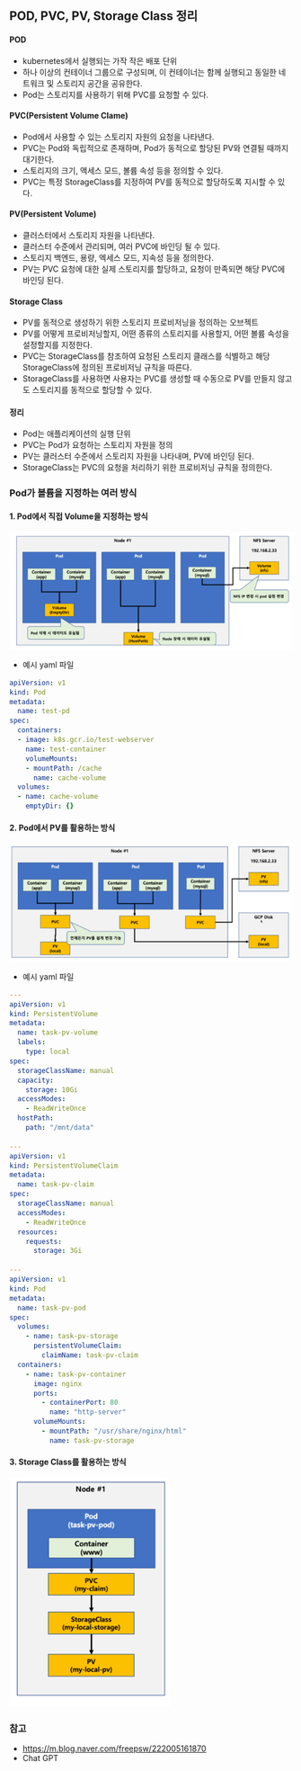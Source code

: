 ## POD, PVC, PV, Storage Class 정리

#### POD

- kubernetes에서 실행되는 가작 작은 배포 단위
- 하나 이상의 컨테이너 그룹으로 구성되며, 이 컨테이너는 함께 실행되고 동일한 네트워크 및 스토리지 공간을 공유한다.
- Pod는 스토리지를 사용하기 위해 PVC를 요청할 수 있다.

#### PVC(Persistent Volume Clame)

- Pod에서 사용할 수 있는 스토리지 자원의 요청을 나타낸다.
- PVC는 Pod와 독립적으로 존재하며, Pod가 동적으로 할당된 PV와 연결될 때까지 대기한다.
- 스토리지의 크기, 액세스 모드, 볼륨 속성 등을 정의할 수 있다.
- PVC는 특정 StorageClass를 지정하여 PV를 동적으로 할당하도록 지시할 수 있다.

#### PV(Persistent Volume)

- 클러스터에서 스토리지 자원을 나타낸다.
- 클러스터 수준에서 관리되며, 여러 PVC에 바인딩 될 수 있다.
- 스토리지 백엔드, 용량, 엑세스 모드, 지속성 등을 정의한다.
- PV는 PVC 요청에 대한 실제 스토리지를 할당하고, 요청이 만족되면 해당 PVC에 바인딩 된다.

#### Storage Class

- PV를 동적으로 생성하기 위한 스토리지 프로비저닝을 정의하는 오브젝트
- PV를 어떻게 프로비저닝할지, 어떤 종류의 스토리지를 사용할지, 어떤 볼륨 속성을 설정할지를 지정한다.
- PVC는 StorageClass를 참조하여 요청된 스토리지 클래스를 식별하고 해당 StorageClass에 정의된 프로비저닝 규칙을 따른다.
- StorageClass를 사용하면 사용자는 PVC를 생성할 때 수동으로 PV를 만들지 않고도 스토리지를 동적으로 할당할 수 있다.

#### 정리

- Pod는 애플리케이션의 실행 단위
- PVC는 Pod가 요청하는 스토리지 자원을 정의
- PV는 클러스터 수준에서 스토리지 자원을 나타내며, PV에 바인딩 된다.
- StorageClass는 PVC의 요청을 처리하기 위한 프로비저닝 규칙을 정의한다.



### Pod가 볼륨을 지정하는 여러 방식

#### 1. Pod에서 직접 Volume을 지정하는 방식

![image-20230619142231367](images/image-20230619142231367.png)

- 예시 yaml 파일

```yaml
apiVersion: v1
kind: Pod
metadata:
  name: test-pd
spec:
  containers:
  - image: k8s.gcr.io/test-webserver
    name: test-container
    volumeMounts:
    - mountPath: /cache
      name: cache-volume
  volumes:
  - name: cache-volume
    emptyDir: {}
```



#### 2. Pod에서 PV를 활용하는 방식

![image-20230619142331326](images/image-20230619142331326.png)

- 예시 yaml 파일

```yaml
---
apiVersion: v1
kind: PersistentVolume
metadata:
  name: task-pv-volume
  labels:
    type: local
spec:
  storageClassName: manual
  capacity:
    storage: 10Gi
  accessModes:
    - ReadWriteOnce
  hostPath:
    path: "/mnt/data"

---
apiVersion: v1
kind: PersistentVolumeClaim
metadata:
  name: task-pv-claim
spec:
  storageClassName: manual
  accessModes:
    - ReadWriteOnce
  resources:
    requests:
      storage: 3Gi

---
apiVersion: v1
kind: Pod
metadata:
  name: task-pv-pod
spec:
  volumes:
    - name: task-pv-storage
      persistentVolumeClaim:
        claimName: task-pv-claim
  containers:
    - name: task-pv-container
      image: nginx
      ports:
        - containerPort: 80
          name: "http-server"
      volumeMounts:
        - mountPath: "/usr/share/nginx/html"
          name: task-pv-storage
```



#### 3. Storage Class를 활용하는 방식

![image-20230619142427580](images/image-20230619142427580.png)

### 참고

- https://m.blog.naver.com/freepsw/222005161870
- Chat GPT